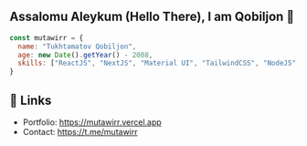 ## Assalomu Aleykum (Hello There), I am Qobiljon 👋
```javascript
const mutawirr = {
  name: "Tukhtamatov Qobiljon",
  age: new Date().getYear() - 2008,
  skills: ["ReactJS", "NextJS", "Material UI", "TailwindCSS", "NodeJS", "ExpressJS", "Supabase", "MongoDB"]
}
```

## 🔗 Links

- Portfolio: https://mutawirr.vercel.app
- Contact: https://t.me/mutawirr
